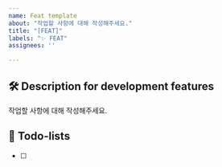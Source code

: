 ```yaml
---
name: Feat template
about: "작업할 사항에 대해 작성해주세요."
title: "[FEAT]"
labels: "✨ FEAT"
assignees: ''

---
```


## 🛠️ Description for development features
작업할 사항에 대해 작성해주세요.

## 📝 Todo-lists
- [ ]

